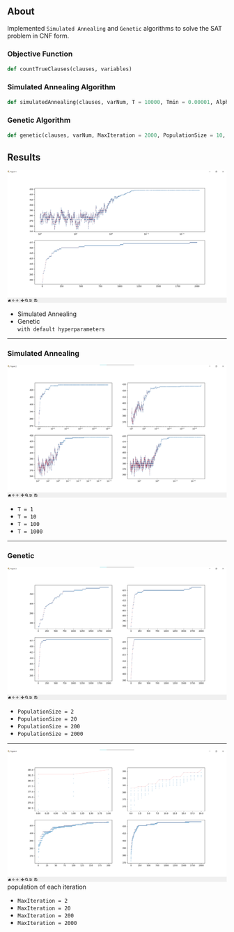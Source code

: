 <!-- About the Project -->
## About

Implemented `Simulated Annealing` and `Genetic` algorithms to solve the SAT problem in CNF form.

### Objective Function

```python
def countTrueClauses(clauses, variables)
```

### Simulated Annealing Algorithm

```python
def simulatedAnnealing(clauses, varNum, T = 10000, Tmin = 0.00001, Alpha = 0.998)
```

### Genetic Algorithm

```python
def genetic(clauses, varNum, MaxIteration = 2000, PopulationSize = 10, Pc = 0.8, Pm = 0.1)
```

## Results

![Alt text](images/Picture1.png)
* Simulated Annealing
* Genetic  
`with default hyperparameters`
---

### Simulated Annealing
![Alt text](images/Picture2.png)
* `T = 1`
* `T = 10`
* `T = 100`
* `T = 1000`
---

### Genetic
![Alt text](images/Picture3.png)  
* `PopulationSize = 2`
* `PopulationSize = 20`
* `PopulationSize = 200`
* `PopulationSize = 2000`
---

![Alt text](images/Picture4.png)
population of each iteration
* `MaxIteration = 2`
* `MaxIteration = 20`
* `MaxIteration = 200`
* `MaxIteration = 2000`